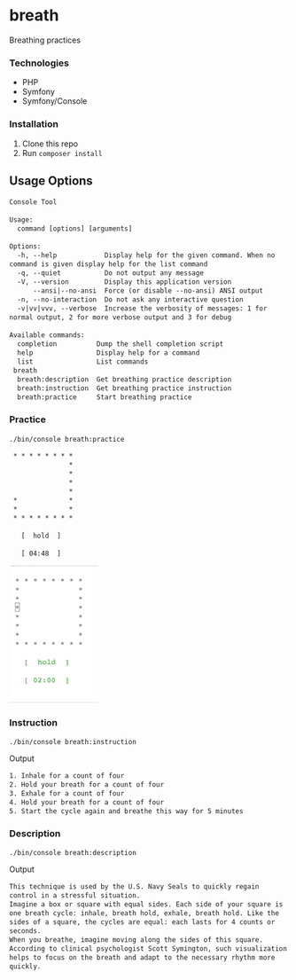 # breath

Breathing practices

### Technologies

- PHP
- Symfony
- Symfony/Console

### Installation

1. Clone this repo
2. Run `composer install`

## Usage Options

```
Console Tool

Usage:
  command [options] [arguments]

Options:
  -h, --help            Display help for the given command. When no command is given display help for the list command
  -q, --quiet           Do not output any message
  -V, --version         Display this application version
      --ansi|--no-ansi  Force (or disable --no-ansi) ANSI output
  -n, --no-interaction  Do not ask any interactive question
  -v|vv|vvv, --verbose  Increase the verbosity of messages: 1 for normal output, 2 for more verbose output and 3 for debug

Available commands:
  completion          Dump the shell completion script
  help                Display help for a command
  list                List commands
 breath
  breath:description  Get breathing practice description
  breath:instruction  Get breathing practice instruction
  breath:practice     Start breathing practice

```

### Practice

```shell
./bin/console breath:practice
```

```
 * * * * * * * *
               *
               *
               *
               *
 *             *
 *             *
 * * * * * * * *

   [  hold  ]

   [ 04:48  ]

```


![Alt Text](./box.gif)

### Instruction

```shell
./bin/console breath:instruction
```

Output

```
1. Inhale for a count of four
2. Hold your breath for a count of four
3. Exhale for a count of four
4. Hold your breath for a count of four
5. Start the cycle again and breathe this way for 5 minutes
```

### Description

```shell
./bin/console breath:description
```

Output

```
This technique is used by the U.S. Navy Seals to quickly regain control in a stressful situation.
Imagine a box or square with equal sides. Each side of your square is one breath cycle: inhale, breath hold, exhale, breath hold. Like the sides of a square, the cycles are equal: each lasts for 4 counts or seconds.
When you breathe, imagine moving along the sides of this square. According to clinical psychologist Scott Symington, such visualization helps to focus on the breath and adapt to the necessary rhythm more quickly.
```